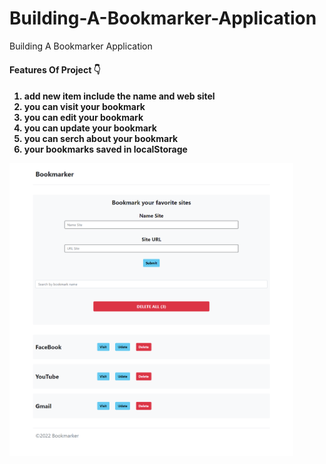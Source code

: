 # Building-A-Bookmarker-Application
Building A Bookmarker Application


<h4>Features Of Project 👇<h4>


<ol>
<li>add new item include the name and web sitel</li>
<li>you can visit your bookmark</li>
<li>you can edit your bookmark </li>
<li>you can update your bookmark </li>
<li>you can serch about your bookmark </li>
<li> your bookmarks saved in localStorage </li>


</ol>


<img src="./picOfProject.png" style="width:90%;  ">